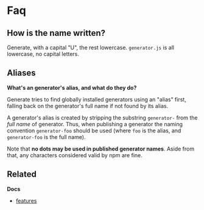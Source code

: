 # Faq

## How is the name written?

Generate, with a capital "U", the rest lowercase. `generator.js` is all lowercase, no capital letters.

<a name="aliases">

## Aliases

**What's an generator's alias, and what do they do?**

Generate tries to find globally installed generators using an "alias" first, falling back on the generator's full name if not found by its alias.

A generator's alias is created by stripping the substring `generator-` from the _full name_ of generator. Thus, when publishing a generator the naming convention `generator-foo` should be used (where `foo` is the alias, and `generator-foo` is the full name).

Note that **no dots may be used in published generator names**. Aside from that, any characters considered valid by npm are fine.

## Related

**Docs**

* [features](features.md)
